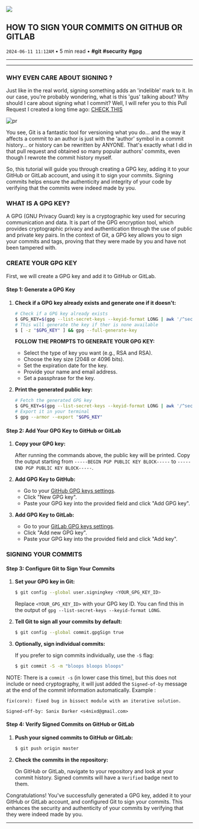 <img src="https://cdn.jsdelivr.net/gh/sanix-darker/sanixdk.xyz@master/content/assets/how-to-sign-your-commits/preview.jpg" />

## HOW TO SIGN YOUR COMMITS ON GITHUB OR GITLAB
`2024-06-11 11:12AM` • 5 min read • **#git** **#security** **#gpg**

---

<div id="toc-container"></div>

---

### WHY EVEN CARE ABOUT SIGNING ?

Just like in the real world, signing something adds an 'indelible' mark to it. In our case, you're probably wondering, what is this 'gus' talking about? Why should I care about signing what I commit? Well, I will refer you to this Pull Request I created a long time ago:
[CHECK THIS](https://github.com/Sanix-Darker/sign-your-commits/pull/1)

![pr](https://cdn.jsdelivr.net/gh/sanix-darker/sanixdk.xyz@master/content/assets/how-to-sign-your-commits/pr.jpg)

You see, Git is a fantastic tool for versioning what you do... and the way it affects a commit to an author is just with the 'author' symbol in a commit history... or history can be rewritten by ANYONE. That's exactly what I did in that pull request and obtained so many popular authors' commits, even though I rewrote the commit history myself.


So, this tutorial will guide you through creating a GPG key, adding it to your GitHub or GitLab account, and using it to sign your commits. Signing commits helps ensure the authenticity and integrity of your code by verifying that the commits were indeed made by you.

### WHAT IS A GPG KEY?

A GPG (GNU Privacy Guard) key is a cryptographic key used for securing communication and data. It is part of the GPG encryption tool, which provides cryptographic privacy and authentication through the use of public and private key pairs. In the context of Git, a GPG key allows you to sign your commits and tags, proving that they were made by you and have not been tampered with.

### CREATE YOUR GPG KEY

First, we will create a GPG key and add it to GitHub or GitLab.

#### Step 1: Generate a GPG Key

1. **Check if a GPG key already exists and generate one if it doesn't:**

    ```bash
    # Check if a GPG key already exists
    $ GPG_KEY=$(gpg --list-secret-keys --keyid-format LONG | awk '/^sec/ { getline; print $1 }')
    # This will generate the key if ther is none available
    $ [ -z "$GPG_KEY" ] && gpg --full-generate-key
    ```
     **FOLLOW THE PROMPTS TO GENERATE YOUR GPG KEY:**

    - Select the type of key you want (e.g., RSA and RSA).
    - Choose the key size (2048 or 4096 bits).
    - Set the expiration date for the key.
    - Provide your name and email address.
    - Set a passphrase for the key.

2. **Print the generated public key:**

    ```bash
    # Fetch the generated GPG key
    $ GPG_KEY=$(gpg --list-secret-keys --keyid-format LONG | awk '/^sec/ { getline; print $1 }')
    # Export it in your terminal
    $ gpg --armor --export "$GPG_KEY"
    ```

#### Step 2: Add Your GPG Key to GitHub or GitLab

1. **Copy your GPG key:**

    After running the commands above, the public key will be printed. Copy the output starting from `-----BEGIN PGP PUBLIC KEY BLOCK-----` to `-----END PGP PUBLIC KEY BLOCK-----`.

2. **Add GPG Key to GitHub:**

    - Go to your [GitHub GPG keys settings](https://github.com/settings/keys).
    - Click "New GPG key".
    - Paste your GPG key into the provided field and click "Add GPG key".

3. **Add GPG Key to GitLab:**

    - Go to your [GitLab GPG keys settings](https://gitlab.com/profile/gpg_keys).
    - Click "Add new GPG key".
    - Paste your GPG key into the provided field and click "Add key".

### SIGNING YOUR COMMITS

#### Step 3: Configure Git to Sign Your Commits

1. **Set your GPG key in Git:**

    ```bash
    $ git config --global user.signingkey <YOUR_GPG_KEY_ID>
    ```

    Replace `<YOUR_GPG_KEY_ID>` with your GPG key ID. You can find this in the output of `gpg --list-secret-keys --keyid-format LONG`.

2. **Tell Git to sign all your commits by default:**

    ```bash
    $ git config --global commit.gpgSign true
    ```

3. **Optionally, sign individual commits:**

    If you prefer to sign commits individually, use the `-S` flag:

    ```bash
    $ git commit -S -m "bloops bloops bloops"
    ```

NOTE: There is a `commit -s` (in lower case this time), but this does not include or need cryptography, it will just added the `Signed-of-by` message at the end of the commit information automatically.
Example :
```
fix(core): fixed bug in bissect module with an iterative solution.

Signed-off-by: Sanix Darker <s4nixd@gmail.com>
```

#### Step 4: Verify Signed Commits on GitHub or GitLab

1. **Push your signed commits to GitHub or GitLab:**

    ```bash
    $ git push origin master
    ```

2. **Check the commits in the repository:**

    On GitHub or GitLab, navigate to your repository and look at your commit history. Signed commits will have a `Verified` badge next to them.

Congratulations! You've successfully generated a GPG key, added it to your GitHub or GitLab account, and configured Git to sign your commits. This enhances the security and authenticity of your commits by verifying that they were indeed made by you.

-----------
